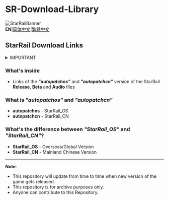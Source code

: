 # SR-Download-Library
![StarRailBanner](https://webstatic.mihoyo.com/upload/op-public/2021/10/09/6c0e9aaa5b9471e32316d11284edb710_2698450106633206665.png)  
**EN**|[简体中文](Readme.Chinese_Simplified.md)|[繁體中文](Readme.Chinese_Traditional.md)  

## StarRail Download Links
<!--### Tips
Since the ??? beta, mihoyo has added key and cookie verification to the download link.-->

<details> 
  <summary>IMPORTANT</summary>
   
<!--This repository is under the supervision of miHoYo.-->

If you want to share something that you think is dear to you and should not be deleted from the servers of miHoYo...

~~You can contact me at discord: _360NENZ#1837_, or write me an email _gdgwhy@outlook.com_~~

~~I will tell you whether it is worth sharing the original link, or it would be better to upload files to the cloud.~~

</details>

<!--(If you are a tester, do not share your key pair, it`s based on your IP address and other personal information, cognosphere or mihoyo can easily find and punish you.)-->
### What's inside
* Links of the **_"autopatchos"_** and **_"autopatchcn"_** version of the StarRail **Release**, **Beta** and **Audio** files

### What is _"autopatchos"_ and _"autopatchcn"_
* **autopatchos** - StarRail_OS
* **autopatchcn** - StarRail_CN

### What's the difference between _"StarRail_OS"_ and _"StarRail_CN"_?
* **StarRail_OS** - Overseas/Global Version
* **StarRail_CN** - Mainland Chinese Version
---
**Note**: 
* This repository will update from time to time when new version of the game gets released.
* This repository is for archive purposes only.
* Anyone can contribute to this Repository.
